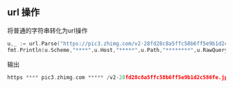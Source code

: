 ## url 操作
将普通的字符串转化为url操作
```go
u,_ := url.Parse("https://pic3.zhimg.com/v2-28fd28c8a5ffc58b6ff5e9b1d2c586fe.jpg?a=1")
fmt.Println(u.Scheme,"****",u.Host,"*****",u.Path,"********",u.RawQuery)
```
输出
```go
https **** pic3.zhimg.com ***** /v2-28fd28c8a5ffc58b6ff5e9b1d2c586fe.jpg ******** a=1
```